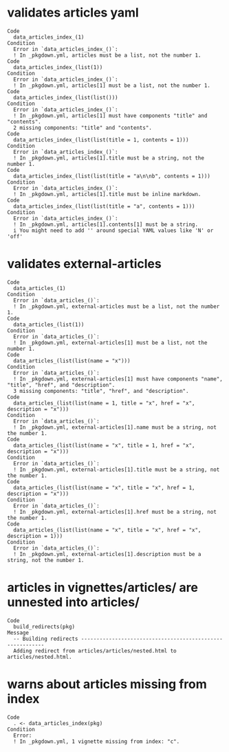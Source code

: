 # validates articles yaml

    Code
      data_articles_index_(1)
    Condition
      Error in `data_articles_index_()`:
      ! In _pkgdown.yml, articles must be a list, not the number 1.
    Code
      data_articles_index_(list(1))
    Condition
      Error in `data_articles_index_()`:
      ! In _pkgdown.yml, articles[1] must be a list, not the number 1.
    Code
      data_articles_index_(list(list()))
    Condition
      Error in `data_articles_index_()`:
      ! In _pkgdown.yml, articles[1] must have components "title" and "contents".
      2 missing components: "title" and "contents".
    Code
      data_articles_index_(list(list(title = 1, contents = 1)))
    Condition
      Error in `data_articles_index_()`:
      ! In _pkgdown.yml, articles[1].title must be a string, not the number 1.
    Code
      data_articles_index_(list(list(title = "a\n\nb", contents = 1)))
    Condition
      Error in `data_articles_index_()`:
      ! In _pkgdown.yml, articles[1].title must be inline markdown.
    Code
      data_articles_index_(list(list(title = "a", contents = 1)))
    Condition
      Error in `data_articles_index_()`:
      ! In _pkgdown.yml, articles[1].contents[1] must be a string.
      i You might need to add '' around special YAML values like 'N' or 'off'

# validates external-articles

    Code
      data_articles_(1)
    Condition
      Error in `data_articles_()`:
      ! In _pkgdown.yml, external-articles must be a list, not the number 1.
    Code
      data_articles_(list(1))
    Condition
      Error in `data_articles_()`:
      ! In _pkgdown.yml, external-articles[1] must be a list, not the number 1.
    Code
      data_articles_(list(list(name = "x")))
    Condition
      Error in `data_articles_()`:
      ! In _pkgdown.yml, external-articles[1] must have components "name", "title", "href", and "description".
      3 missing components: "title", "href", and "description".
    Code
      data_articles_(list(list(name = 1, title = "x", href = "x", description = "x")))
    Condition
      Error in `data_articles_()`:
      ! In _pkgdown.yml, external-articles[1].name must be a string, not the number 1.
    Code
      data_articles_(list(list(name = "x", title = 1, href = "x", description = "x")))
    Condition
      Error in `data_articles_()`:
      ! In _pkgdown.yml, external-articles[1].title must be a string, not the number 1.
    Code
      data_articles_(list(list(name = "x", title = "x", href = 1, description = "x")))
    Condition
      Error in `data_articles_()`:
      ! In _pkgdown.yml, external-articles[1].href must be a string, not the number 1.
    Code
      data_articles_(list(list(name = "x", title = "x", href = "x", description = 1)))
    Condition
      Error in `data_articles_()`:
      ! In _pkgdown.yml, external-articles[1].description must be a string, not the number 1.

# articles in vignettes/articles/ are unnested into articles/

    Code
      build_redirects(pkg)
    Message
      -- Building redirects ----------------------------------------------------------
      Adding redirect from articles/articles/nested.html to articles/nested.html.

# warns about articles missing from index

    Code
      . <- data_articles_index(pkg)
    Condition
      Error:
      ! In _pkgdown.yml, 1 vignette missing from index: "c".

